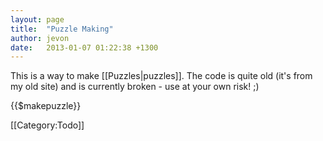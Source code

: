 ```yaml
---
layout: page
title:  "Puzzle Making"
author: jevon
date:   2013-01-07 01:22:38 +1300
---
```


This is a way to make [[Puzzles|puzzles]]. The code is quite old (it's from my old site) and is currently broken - use at your own risk! ;)

{{$makepuzzle}}

[[Category:Todo]]
